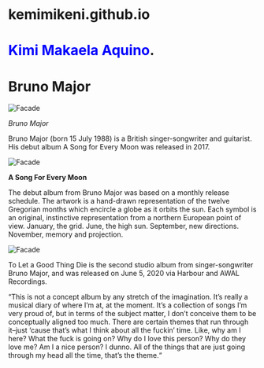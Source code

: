 # kemimikeni.github.io
# <span style="color:blue"> **Kimi Makaela Aquino**</span>.

# Bruno Major

![Facade](https://i.scdn.co/image/ab6761610000e5eb5b43a1fdff498297feb1d128)

*Bruno Major*

Bruno Major (born 15 July 1988) is a British singer-songwriter and guitarist. His debut album A Song for Every Moon was released in 2017.

![Facade](https://freight.cargo.site/w/1500/q/75/i/4e1bef7f44c00aef156dd9a7e6b37e53a82afc8ae13357af5a22f40bac0fc973/V-ASFEM-A.png)

**A Song For Every Moon**

The debut album from Bruno Major was based on a monthly release schedule. The artwork is a hand-drawn representation of the twelve Gregorian months which encircle a globe as it orbits the sun. Each symbol is an original, instinctive representation from a northern European point of view. January, the grid. June, the high sun. September, new directions. November, memory and projection. 

![Facade](https://is1-ssl.mzstatic.com/image/thumb/Music112/v4/1e/4d/0c/1e4d0c2d-e49c-b8ed-c975-274bf347ac1a/5056167122319.jpg/600x600bf-60.jpg)

To Let a Good Thing Die is the second studio album from singer-songwriter Bruno Major, and was released on June 5, 2020 via Harbour and AWAL Recordings.

“This is not a concept album by any stretch of the imagination. It’s really a musical diary of where I’m at, at the moment. It’s a collection of songs I’m very proud of, but in terms of the subject matter, I don’t conceive them to be conceptually aligned too much. There are certain themes that run through it–just ‘cause that’s what I think about all the fuckin’ time. Like, why am I here? What the fuck is going on? Why do I love this person? Why do they love me? Am I a nice person? I dunno. All of the things that are just going through my head all the time, that’s the theme.“
